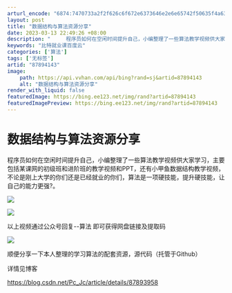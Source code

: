 ```yaml
---
arturl_encode: "6874:7470733a2f2f626c6f672e6373646e2e6e65742f50635f4a63:2f61727469636c652f64657461696c732f3837383934313433"
layout: post
title: "数据结构与算法资源分享"
date: 2023-03-13 22:49:26 +08:00
description: "     程序员如何在空闲时间提升自己，小编整理了一些算法教学视频供大家学习，主要包括某课网的初级班"
keywords: "比特就业课百度云"
categories: ['算法']
tags: ['无标签']
artid: "87894143"
image:
    path: https://api.vvhan.com/api/bing?rand=sj&artid=87894143
    alt: "数据结构与算法资源分享"
render_with_liquid: false
featuredImage: https://bing.ee123.net/img/rand?artid=87894143
featuredImagePreview: https://bing.ee123.net/img/rand?artid=87894143
---
```


# 数据结构与算法资源分享

程序员如何在空闲时间提升自己，小编整理了一些算法教学视频供大家学习，主要包括某课网的初级班和进阶班的教学视频和PPT，还有小甲鱼数据结构教学视频，不论是刚上大学的你们还是已经就业的你们，算法是一项硬技能，提升硬技能，让自己的能力更强?。

![](https://i-blog.csdnimg.cn/blog_migrate/30d02860b796bd168f6b91773b809dc5.png)

![](https://i-blog.csdnimg.cn/blog_migrate/3ce625fdd3ec0972e753bfb722f3ed29.png)

以上视频通过公众号回复--算法 即可获得网盘链接及提取码

![](https://i-blog.csdnimg.cn/blog_migrate/9aaf9f2e3c0b616b7a144592f473d19a.jpeg)

顺便分享一下本人整理的学习算法的配套资源，源代码（托管于Github）

详情见博客

https://blog.csdn.net/Pc_Jc/article/details/87893958